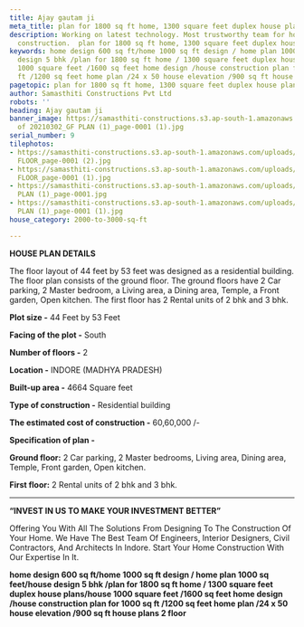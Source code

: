 ```yaml
---
title: Ajay gautam ji
meta_title: plan for 1800 sq ft home, 1300 square feet duplex house plans.
description: Working on latest technology. Most trustworthy team for house c& building
  construction.  plan for 1800 sq ft home, 1300 square feet duplex house plans.
keywords: home design 600 sq ft/home 1000 sq ft design / home plan 1000 sq feet/house
  design 5 bhk /plan for 1800 sq ft home / 1300 square feet duplex house plans/house
  1000 square feet /1600 sq feet home design /house construction plan for 1000 sq
  ft /1200 sq feet home plan /24 x 50 house elevation /900 sq ft house plans 2 floor
pagetopic: plan for 1800 sq ft home, 1300 square feet duplex house plans.
author: Samasthiti Constructions Pvt Ltd
robots: ''
heading: Ajay gautam ji
banner_image: https://samasthiti-constructions.s3.ap-south-1.amazonaws.com/uploads/Copy
  of 20210302_GF PLAN (1)_page-0001 (1).jpg
serial_number: 9
tilephotos:
- https://samasthiti-constructions.s3.ap-south-1.amazonaws.com/uploads/Copy of FIRST
  FLOOR_page-0001 (2).jpg
- https://samasthiti-constructions.s3.ap-south-1.amazonaws.com/uploads/Copy of GROUND
  FLOOR_page-0001 (1).jpg
- https://samasthiti-constructions.s3.ap-south-1.amazonaws.com/uploads/Copy of 20210302_FF
  PLAN (1)_page-0001.jpg
- https://samasthiti-constructions.s3.ap-south-1.amazonaws.com/uploads/Copy of 20210302_GF
  PLAN (1)_page-0001 (1).jpg
house_category: 2000-to-3000-sq-ft

---
```

**HOUSE PLAN DETAILS**

The floor layout of 44 feet by 53 feet was designed as a residential building. The floor plan consists of the ground floor. The ground floors have 2 Car parking, 2 Master bedroom, a Living area, a Dining area, Temple, a Front garden, Open kitchen. The first floor has 2 Rental units of 2 bhk and 3 bhk.

**Plot size -** 44 Feet by 53 Feet

**Facing of the plot -** South

**Number of floors -** 2

**Location -** INDORE (MADHYA PRADESH)

**Built-up area -** 4664 Square feet

**Type of construction -** Residential building

**The estimated cost of construction -** 60,60,000 /-

**Specification of plan -**

**Ground floor:** 2 Car parking, 2 Master bedrooms, Living area, Dining area, Temple, Front garden, Open kitchen.

**First floor:** 2 Rental units of 2 bhk and 3 bhk.

***

**“INVEST IN US TO MAKE YOUR INVESTMENT BETTER”**

Offering You With All The Solutions From Designing To The Construction Of Your Home. We Have The Best Team Of Engineers, Interior Designers, Civil Contractors, And Architects In Indore. Start Your Home Construction With Our Expertise In It.

**home design 600 sq ft/home 1000 sq ft design / home plan 1000 sq feet/house design 5 bhk /plan for 1800 sq ft home / 1300 square feet duplex house plans/house 1000 square feet /1600 sq feet home design /house construction plan for 1000 sq ft /1200 sq feet home plan /24 x 50 house elevation /900 sq ft house plans 2 floor**